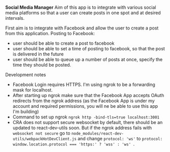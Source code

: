 **Social Media Manager**
Aim of this app is to integrate with various social media platforms so that a user can create posts in one spot and at desired intervals.

First aim is to integrate with Facebook and allow the user to create a post from this application.
Posting to Facebook:
* user should be able to create a post to facebook
* user should be able to set a time of posting to facebook, so that the post is delivered in the future
* user should be able to queue up a number of posts at once, specify the time they should be posted.

Development notes
* Facebook Login requires HTTPS. I'm using ngrok to be a forwarding mask for localhost.
* After starting up ngrok make sure that the Facebook App accepts OAuth redirects from the ngrok address (as the Facebook App is under my account and required permissions, you will ne be able to use this app I'm building)
* Command to set up ngrok `ngrok http -bind-tls=true localhost:3001`
* CRA does not support secure websocket by default, there should be an updated to react-dev-utils soon. But if the ngrok address fails with `websocket not secure` go to `node_modules/react-dev-utils/webpackHotDevClient.js` and change ```protocol: 'ws'``` to ```protocol: window.location.protocol === 'https:' ? 'wss' : 'ws' ```. 